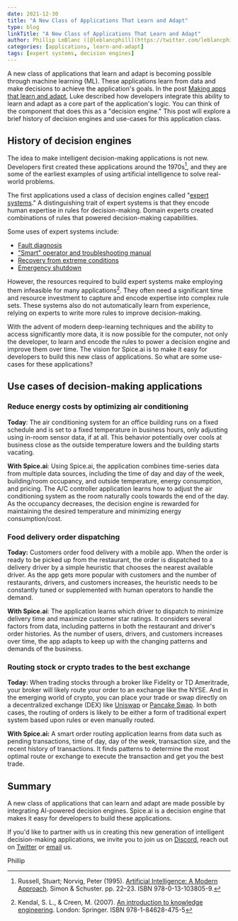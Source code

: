 ```yaml
---
date: 2021-12-30
title: "A New Class of Applications That Learn and Adapt"
type: blog
linkTitle: "A New Class of Applications That Learn and Adapt"
author: Phillip LeBlanc ([@leblancphill](https://twitter.com/leblancphill))
categories: [applications, learn-and-adapt]
tags: [expert systems, decision engines]
---
```


A new class of applications that learn and adapt is becoming possible through machine learning (ML). These applications learn from data and make decisions to achieve the application's goals. In the post [Making apps that learn and adapt](https://blog.spiceai.org/posts/2021/11/05/making-apps-that-learn-and-adapt/), Luke described how developers integrate this ability to learn and adapt as a core part of the application's logic. You can think of the component that does this as a "decision engine." This post will explore a brief history of decision engines and use-cases for this application class.

## History of decision engines

The idea to make intelligent decision-making applications is not new. Developers first created these applications around the 1970s[^1], and they are some of the earliest examples of using artificial intelligence to solve real-world problems.

The first applications used a class of decision engines called "[expert systems](https://en.wikipedia.org/wiki/Expert_system)." A distinguishing trait of expert systems is that they encode human expertise in rules for decision-making. Domain experts created combinations of rules that powered decision-making capabilities.

Some uses of expert systems include:

- [Fault diagnosis](https://ieeexplore.ieee.org/document/9549566)
- ["Smart" operator and troubleshooting manual](https://www.gregstanleyandassociates.com/whitepapers/IFAC91objectPaper.pdf)
- [Recovery from extreme conditions](https://www.gregstanleyandassociates.com/whitepapers/IFAC91objectPaper.pdf)
- [Emergency shutdown](https://www.gregstanleyandassociates.com/whitepapers/IFAC91objectPaper.pdf)

However, the resources required to build expert systems make employing them infeasible for many applications[^2]. They often need a significant time and resource investment to capture and encode expertise into complex rule sets. These systems also do not automatically learn from experience, relying on experts to write more rules to improve decision-making.

With the advent of modern deep-learning techniques and the ability to access significantly more data, it is now possible for the computer, not only the developer, to learn and encode the rules to power a decision engine and improve them over time. The vision for Spice.ai is to make it easy for developers to build this new class of applications. So what are some use-cases for these applications?

## Use cases of decision-making applications

### Reduce energy costs by optimizing air conditioning

**Today**: The air conditioning system for an office building runs on a fixed schedule and is set to a fixed temperature in business hours, only adjusting using in-room sensor data, if at all. This behavior potentially over cools at business close as the outside temperature lowers and the building starts vacating.

**With Spice.ai**: Using Spice.ai, the application combines time-series data from multiple data sources, including the time of day and day of the week, building/room occupancy, and outside temperature, energy consumption, and pricing. The A/C controller application learns how to adjust the air conditioning system as the room naturally cools towards the end of the day. As the occupancy decreases, the decision engine is rewarded for maintaining the desired temperature and minimizing energy consumption/cost.

### Food delivery order dispatching

**Today:** Customers order food delivery with a mobile app. When the order is ready to be picked up from the restaurant, the order is dispatched to a delivery driver by a simple heuristic that chooses the nearest available driver. As the app gets more popular with customers and the number of restaurants, drivers, and customers increases, the heuristic needs to be constantly tuned or supplemented with human operators to handle the demand.

**With Spice.ai**: The application learns which driver to dispatch to minimize delivery time and maximize customer star ratings. It considers several factors from data, including patterns in both the restaurant and driver's order histories. As the number of users, drivers, and customers increases over time, the app adapts to keep up with the changing patterns and demands of the business.

### Routing stock or crypto trades to the best exchange

**Today:** When trading stocks through a broker like Fidelity or TD Ameritrade, your broker will likely route your order to an exchange like the NYSE. And in the emerging world of crypto, you can place your trade or swap directly on a decentralized exchange (DEX) like [Uniswap](https://uniswap.org) or [Pancake Swap](https://pancakeswap.finance/). In both cases, the routing of orders is likely to be either a form of traditional expert system based upon rules or even manually routed.

**With Spice.ai:** A smart order routing application learns from data such as pending transactions, time of day, day of the week, transaction size, and the recent history of transactions. It finds patterns to determine the most optimal route or exchange to execute the transaction and get you the best trade.

## Summary

A new class of applications that can learn and adapt are made possible by integrating AI-powered decision engines. Spice.ai is a decision engine that makes it easy for developers to build these applications.

If you'd like to partner with us in creating this new generation of intelligent decision-making applications, we invite you to join us on [Discord](https://discord.gg/kZnTfneP5u), reach out on [Twitter](https://twitter.com/spice_ai) or [email](mailto:hey@spice.ai) us.

Phillip

[^1]: Russell, Stuart; Norvig, Peter (1995). [Artificial Intelligence: A Modern Approach](http://aima.cs.berkeley.edu/). Simon & Schuster. pp. 22–23. ISBN 978-0-13-103805-9.
[^2]: Kendal, S. L., & Creen, M. (2007). [An introduction to knowledge engineering](https://www.worldcat.org/title/introduction-to-knowledge-engineering/oclc/70987401). London: Springer. ISBN 978-1-84628-475-5
